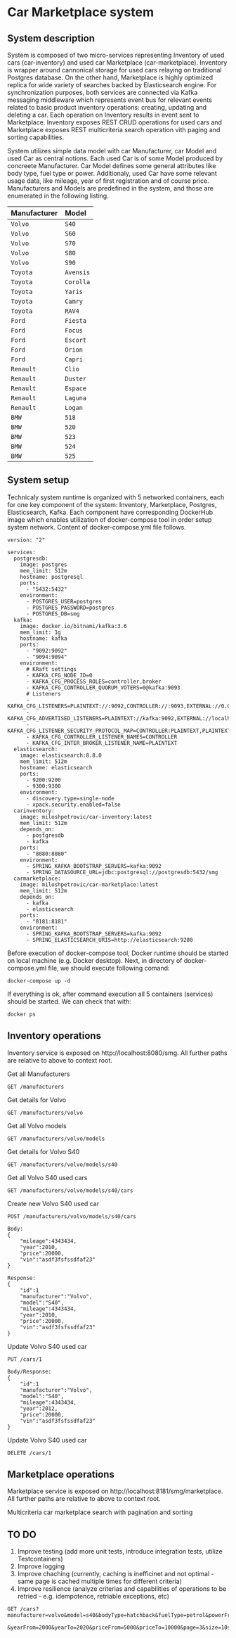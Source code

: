 
# Car Marketplace system


## System description

System is composed of two micro-services representing Inventory of used cars (car-inventory) and used car Marketplace (car-marketplace). Inventory is wrapper around cannonical storage for used cars relaying on traditional Postgres database. On the other hand, Marketplace is highly optimized replica for wide variety of searches backed by Elasticsearch engine. For synchronization purposes, both services are connected via Kafka messaging middleware which represents event bus for relevant events related to basic product inventory operations: creating, updating and deleting a car. Each operation on Inventory results in event sent to Marketplace.  Inventory exposes REST CRUD operations for used cars and Marketplace exposes REST multicriteria search operation vith paging and sorting capabilities. 

System utilizes simple data model with car Manufacturer, car Model and used Car as central notions. Each used Car is of some Model produced by concreete Manufacturer. Car Model defines some general attributes like body type, fuel type or power. Additionaly, used Car have some relevant usage data, like mileage, year of first registration and of course price. Manufacturers and Models are predefined in the system, and those are enumerated in the following listing. 


| Manufacturer | Model | 
| :-------- | :------- | 
| `Volvo` | `S40` | 
| `Volvo` | `S60` | 
| `Volvo` | `S70` | 
| `Volvo` | `S80` | 
| `Volvo` | `S90` | 
| `Toyota` | `Avensis` | 
| `Toyota` | `Corolla` | 
| `Toyota` | `Yaris` | 
| `Toyota` | `Camry` | 
| `Toyota` | `RAV4` | 
| `Ford` | `Fiesta` | 
| `Ford` | `Focus` | 
| `Ford` | `Escort` | 
| `Ford` | `Orion` | 
| `Ford` | `Capri` | 
| `Renault` | `Clio` | 
| `Renault` | `Duster` | 
| `Renault` | `Espace` | 
| `Renault` | `Laguna` | 
| `Renault` | `Logan` | 
| `BMW` | `518` | 
| `BMW` | `520` | 
| `BMW` | `523` | 
| `BMW` | `524` | 
| `BMW` | `525` | 


## System setup

Technicaly system runtime is organized with 5 networked containers, each for one key component of the system: Inventory, Marketplace, Postgres, Elasticsearch, Kafka. Each component have corresponding DockerHub image which enables utilization of docker-compose tool in order setup system network. Content of docker-compose.yml file follows. 




```
version: "2"

services:
  postgresdb:
    image: postgres
    mem_limit: 512m
    hostname: postgresql
    ports: 
      - "5432:5432"
    environment:
      - POSTGRES_USER=postgres
      - POSTGRES_PASSWORD=postgres
      - POSTGRES_DB=smg
  kafka:
    image: docker.io/bitnami/kafka:3.6
    mem_limit: 1g
    hostname: kafka
    ports:
      - "9092:9092"
      - "9094:9094"
    environment:
      # KRaft settings
      - KAFKA_CFG_NODE_ID=0
      - KAFKA_CFG_PROCESS_ROLES=controller,broker
      - KAFKA_CFG_CONTROLLER_QUORUM_VOTERS=0@kafka:9093
      # Listeners
      - KAFKA_CFG_LISTENERS=PLAINTEXT://:9092,CONTROLLER://:9093,EXTERNAL://0.0.0.0:9094
      - KAFKA_CFG_ADVERTISED_LISTENERS=PLAINTEXT://kafka:9092,EXTERNAL://localhost:9094
      - KAFKA_CFG_LISTENER_SECURITY_PROTOCOL_MAP=CONTROLLER:PLAINTEXT,PLAINTEXT:PLAINTEXT,EXTERNAL:PLAINTEXT
      - KAFKA_CFG_CONTROLLER_LISTENER_NAMES=CONTROLLER
      - KAFKA_CFG_INTER_BROKER_LISTENER_NAME=PLAINTEXT
  elasticsearch:
    image: elasticsearch:8.8.0
    mem_limit: 512m  
    hostname: elasticsearch    
    ports:
      - 9200:9200
      - 9300:9300
    environment:
      - discovery.type=single-node
      - xpack.security.enabled=false
  carinventory:
    image: miloshpetrovic/car-inventory:latest
    mem_limit: 512m
    depends_on:
      - postgresdb
      - kafka
    ports:
      - "8080:8080"
    environment:
      - SPRING_KAFKA_BOOTSTRAP_SERVERS=kafka:9092
      - SPRING_DATASOURCE_URL=jdbc:postgresql://postgresdb:5432/smg
  carmarketplace:
    image: miloshpetrovic/car-marketplace:latest
    mem_limit: 512m
    depends_on:
      - kafka
      - elasticsearch
    ports:
      - "8181:8181"
    environment:
      - SPRING_KAFKA_BOOTSTRAP_SERVERS=kafka:9092
      - SPRING_ELASTICSEARCH_URIS=http://elasticsearch:9200
```

Before execution of docker-compose tool, Docker runtime should be started on local machine (e.g. Docker desktop). Next, in directory of docker-compose.yml file, we should execute following comand: 

```
docker-compose up -d
```
If everything is ok, after command execution all 5 containers (services) should be started. We can check that with: 

```
docker ps
```

## Inventory operations

Inventory service is exposed on http://localhost:8080/smg. 
All further paths are relative to above to context root. 

Get all Manufacturers
```
GET /manufacturers
```
Get details for Volvo 
```
GET /manufacturers/volvo
```
Get all Volvo models
```
GET /manufacturers/volvo/models
```
Get details for Volvo S40
```
GET /manufacturers/volvo/models/s40
```
Get all Volvo S40 used cars
```
GET /manufacturers/volvo/models/s40/cars
```
Create new Volvo S40 used car 
```
POST /manufacturers/volvo/models/s40/cars

Body:
{
    "mileage":4343434,
    "year":2010,
    "price":20000,
    "vin":"asdf3fsfssdfaf23"
}

Response:
{
    "id":1
    "manufacturer":"Volvo", 
    "model":"S40",
    "mileage":4343434,
    "year":2010,
    "price":20000,
    "vin":"asdf3fsfssdfaf23"
}
```

Update Volvo S40 used car 
```
PUT /cars/1

Body/Response:
{
    "id":1
    "manufacturer":"Volvo", 
    "model":"S40",
    "mileage":4343434,
    "year":2012,
    "price":20000,
    "vin":"asdf3fsfssdfaf23"
}

```

Update Volvo S40 used car 
```
DELETE /cars/1
```

## Marketplace operations

Marketplace service is exposed on http://localhost:8181/smg/marketplace.
All further paths are relative to above to context root. 


Multicriteria car marketplace search with pagination and sorting

## TO DO 

1. Improve testing (add more unit tests, introduce integration tests, utilize Testcontainers)
2. Improve logging
3. Improve chaching (currently, caching is inefficinet and  not optimal - same page is cached multiple times for different criteria)
4. Improve resilience (analyze criterias and capabilities of operations to be retried - e.g. idempotence, retriable exceptions, etc)

```
GET /cars?manufacturer=volvo&model=s40&bodyType=hatchback&fuelType=petrol&powerFrom=80&powerTo=120
            &yearFrom=2000&yearTo=2020&priceFrom=5000&priceTo=10000&page=3&size=10sort=model.keyword
```


